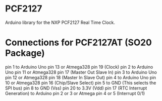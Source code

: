 # PCF2127
Arduino library for the NXP PCF2127 Real Time Clock.

# Connections for PCF2127AT (SO20 Package)
pin 1 to Arduino Uno pin 13 or Atmega328 pin 19 (Clock)
pin 2 to Arduino Uno pin 11 or Atmega328 pin 17 (Master Out Slave In)
pin 3 to Arduino Uno pin 12 or Atmega328 pin 18 (Master In Slave Out)
pin 4 to Arduino Uno pin 10 or Atmega328 pin 16 (Chip/Slave Select)
pin 5 to GND (This selects the SPI bus)
pin 8 to GND (Vss)
pin 20 to 3.3V (Vdd)
pin 17 (RTC Interrupt Generation) to Arduino pin 2 or 3 or Atmega pin 4 or 5 (Interrupt 0/1)
